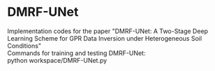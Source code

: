 # DMRF-UNet
Implementation codes for the paper "DMRF-UNet: A Two-Stage Deep Learning Scheme for GPR Data Inversion under Heterogeneous Soil Conditions" \
Commands for training and testing DMRF-UNet:\
python workspace/DMRF-UNet.py
